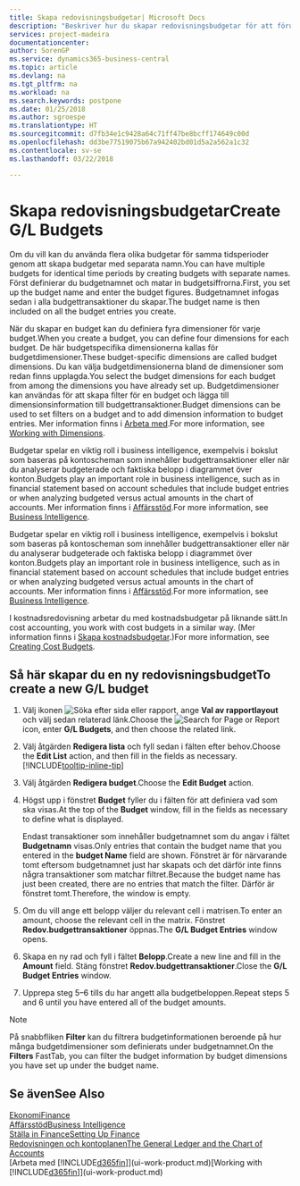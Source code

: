 ```yaml
---
title: Skapa redovisningsbudgetar| Microsoft Docs
description: "Beskriver hur du skapar redovisningsbudgetar för att förutse olika ekonomiska aktiviteter och koppla dimensioner för affärssystemet."
services: project-madeira
documentationcenter: 
author: SorenGP
ms.service: dynamics365-business-central
ms.topic: article
ms.devlang: na
ms.tgt_pltfrm: na
ms.workload: na
ms.search.keywords: postpone
ms.date: 01/25/2018
ms.author: sgroespe
ms.translationtype: HT
ms.sourcegitcommit: d7fb34e1c9428a64c71ff47be8bcff174649c00d
ms.openlocfilehash: dd3be77519075b67a942402bd01d5a2a562a1c32
ms.contentlocale: sv-se
ms.lasthandoff: 03/22/2018

---
```

# <a name="create-gl-budgets"></a><span data-ttu-id="25aa0-103">Skapa redovisningsbudgetar</span><span class="sxs-lookup"><span data-stu-id="25aa0-103">Create G/L Budgets</span></span>
<span data-ttu-id="25aa0-104">Om du vill kan du använda flera olika budgetar för samma tidsperioder genom att skapa budgetar med separata namn.</span><span class="sxs-lookup"><span data-stu-id="25aa0-104">You can have multiple budgets for identical time periods by creating budgets with separate names.</span></span> <span data-ttu-id="25aa0-105">Först definierar du budgetnamnet och matar in budgetsiffrorna.</span><span class="sxs-lookup"><span data-stu-id="25aa0-105">First, you set up the budget name and enter the budget figures.</span></span> <span data-ttu-id="25aa0-106">Budgetnamnet infogas sedan i alla budgettransaktioner du skapar.</span><span class="sxs-lookup"><span data-stu-id="25aa0-106">The budget name is then included on all the budget entries you create.</span></span>  

 <span data-ttu-id="25aa0-107">När du skapar en budget kan du definiera fyra dimensioner för varje budget.</span><span class="sxs-lookup"><span data-stu-id="25aa0-107">When you create a budget, you can define four dimensions for each budget.</span></span> <span data-ttu-id="25aa0-108">De här budgetspecifika dimensionerna kallas för budgetdimensioner.</span><span class="sxs-lookup"><span data-stu-id="25aa0-108">These budget-specific dimensions are called budget dimensions.</span></span> <span data-ttu-id="25aa0-109">Du kan välja budgetdimensionerna bland de dimensioner som redan finns upplagda.</span><span class="sxs-lookup"><span data-stu-id="25aa0-109">You select the budget dimensions for each budget from among the dimensions you have already set up.</span></span> <span data-ttu-id="25aa0-110">Budgetdimensioner kan användas för att skapa filter för en budget och lägga till dimensionsinformation till budgettransaktioner.</span><span class="sxs-lookup"><span data-stu-id="25aa0-110">Budget dimensions can be used to set filters on a budget and to add dimension information to budget entries.</span></span> <span data-ttu-id="25aa0-111">Mer information finns i [Arbeta med](finance-dimensions.md).</span><span class="sxs-lookup"><span data-stu-id="25aa0-111">For more information, see [Working with Dimensions](finance-dimensions.md).</span></span>

 <span data-ttu-id="25aa0-112">Budgetar spelar en viktig roll i business intelligence, exempelvis i bokslut som baseras på kontoscheman som innehåller budgettransaktioner eller när du analyserar budgeterade och faktiska belopp i diagrammet över konton.</span><span class="sxs-lookup"><span data-stu-id="25aa0-112">Budgets play an important role in business intelligence, such as in financial statement based on account schedules that include budget entries or when analyzing budgeted versus actual amounts in the chart of accounts.</span></span> <span data-ttu-id="25aa0-113">Mer information finns i [Affärsstöd](bi.md).</span><span class="sxs-lookup"><span data-stu-id="25aa0-113">For more information, see [Business Intelligence](bi.md).</span></span>

 <span data-ttu-id="25aa0-114">Budgetar spelar en viktig roll i business intelligence, exempelvis i bokslut som baseras på kontoscheman som innehåller budgettransaktioner eller när du analyserar budgeterade och faktiska belopp i diagrammet över konton.</span><span class="sxs-lookup"><span data-stu-id="25aa0-114">Budgets play an important role in business intelligence, such as in financial statement based on account schedules that include budget entries or when analyzing budgeted versus actual amounts in the chart of accounts.</span></span> <span data-ttu-id="25aa0-115">Mer information finns i [Affärsstöd](bi.md).</span><span class="sxs-lookup"><span data-stu-id="25aa0-115">For more information, see [Business Intelligence](bi.md).</span></span>

<span data-ttu-id="25aa0-116">I kostnadsredovisning arbetar du med kostnadsbudgetar på liknande sätt.</span><span class="sxs-lookup"><span data-stu-id="25aa0-116">In cost accounting, you work with cost budgets in a similar way.</span></span> <span data-ttu-id="25aa0-117">(Mer information finns i [Skapa kostnadsbudgetar](finance-create-cost-budgets.md).)</span><span class="sxs-lookup"><span data-stu-id="25aa0-117">For more information, see [Creating Cost Budgets](finance-create-cost-budgets.md).</span></span>    

## <a name="to-create-a-new-gl-budget"></a><span data-ttu-id="25aa0-118">Så här skapar du en ny redovisningsbudget</span><span class="sxs-lookup"><span data-stu-id="25aa0-118">To create a new G/L budget</span></span>  
1. <span data-ttu-id="25aa0-119">Välj ikonen ![Söka efter sida eller rapport](media/ui-search/search_small.png "Ikonen Söka efter sida eller rapport"), ange **Val av rapportlayout** och välj sedan relaterad länk.</span><span class="sxs-lookup"><span data-stu-id="25aa0-119">Choose the ![Search for Page or Report](media/ui-search/search_small.png "Search for Page or Report icon") icon, enter **G/L Budgets**, and then choose the related link.</span></span>  
2. <span data-ttu-id="25aa0-120">Välj åtgärden **Redigera lista** och fyll sedan i fälten efter behov.</span><span class="sxs-lookup"><span data-stu-id="25aa0-120">Choose the **Edit List** action, and then fill in the fields as necessary.</span></span> [!INCLUDE[tooltip-inline-tip](includes/tooltip-inline-tip_md.md)]  
3. <span data-ttu-id="25aa0-121">Välj åtgärden **Redigera budget**.</span><span class="sxs-lookup"><span data-stu-id="25aa0-121">Choose the **Edit Budget** action.</span></span>
4. <span data-ttu-id="25aa0-122">Högst upp i fönstret **Budget** fyller du i fälten för att definiera vad som ska visas.</span><span class="sxs-lookup"><span data-stu-id="25aa0-122">At the top of the **Budget** window, fill in the fields as necessary to define what is displayed.</span></span>  

    <span data-ttu-id="25aa0-123">Endast transaktioner som innehåller budgetnamnet som du angav i fältet **Budgetnamn** visas.</span><span class="sxs-lookup"><span data-stu-id="25aa0-123">Only entries that contain the budget name that you entered in the **budget Name** field are shown.</span></span> <span data-ttu-id="25aa0-124">Fönstret är för närvarande tomt eftersom budgetnamnet just har skapats och det därför inte finns några transaktioner som matchar filtret.</span><span class="sxs-lookup"><span data-stu-id="25aa0-124">Because the budget name has just been created, there are no entries that match the filter.</span></span> <span data-ttu-id="25aa0-125">Därför är fönstret tomt.</span><span class="sxs-lookup"><span data-stu-id="25aa0-125">Therefore, the window is empty.</span></span>  
5. <span data-ttu-id="25aa0-126">Om du vill ange ett belopp väljer du relevant cell i matrisen.</span><span class="sxs-lookup"><span data-stu-id="25aa0-126">To enter an amount, choose the relevant cell in the matrix.</span></span> <span data-ttu-id="25aa0-127">Fönstret **Redov.budgettransaktioner** öppnas.</span><span class="sxs-lookup"><span data-stu-id="25aa0-127">The **G/L Budget Entries** window opens.</span></span>  
6. <span data-ttu-id="25aa0-128">Skapa en ny rad och fyll i fältet **Belopp**.</span><span class="sxs-lookup"><span data-stu-id="25aa0-128">Create a new line and fill in the **Amount** field.</span></span> <span data-ttu-id="25aa0-129">Stäng fönstret **Redov.budgettransaktioner**.</span><span class="sxs-lookup"><span data-stu-id="25aa0-129">Close the **G/L Budget Entries** window.</span></span>  
7. <span data-ttu-id="25aa0-130">Upprepa steg 5–6 tills du har angett alla budgetbeloppen.</span><span class="sxs-lookup"><span data-stu-id="25aa0-130">Repeat steps 5 and 6 until you have entered all of the budget amounts.</span></span>  

> [!NOTE]  
>  <span data-ttu-id="25aa0-131">På snabbfliken **Filter** kan du filtrera budgetinformationen beroende på hur många budgetdimensioner som definierats under budgetnamnet.</span><span class="sxs-lookup"><span data-stu-id="25aa0-131">On the **Filters** FastTab, you can filter the budget information by budget dimensions you have set up under the budget name.</span></span>   

## <a name="see-also"></a><span data-ttu-id="25aa0-132">Se även</span><span class="sxs-lookup"><span data-stu-id="25aa0-132">See Also</span></span>
[<span data-ttu-id="25aa0-133">Ekonomi</span><span class="sxs-lookup"><span data-stu-id="25aa0-133">Finance</span></span>](finance.md)  
[<span data-ttu-id="25aa0-134">Affärsstöd</span><span class="sxs-lookup"><span data-stu-id="25aa0-134">Business Intelligence</span></span>](bi.md)  
[<span data-ttu-id="25aa0-135">Ställa in Finance</span><span class="sxs-lookup"><span data-stu-id="25aa0-135">Setting Up Finance</span></span>](finance-setup-finance.md)  
[<span data-ttu-id="25aa0-136">Redovisningen och kontoplanen</span><span class="sxs-lookup"><span data-stu-id="25aa0-136">The General Ledger and the Chart of Accounts</span></span>](finance-general-ledger.md)  
<span data-ttu-id="25aa0-137">[Arbeta med [!INCLUDE[d365fin](includes/d365fin_md.md)]](ui-work-product.md)</span><span class="sxs-lookup"><span data-stu-id="25aa0-137">[Working with [!INCLUDE[d365fin](includes/d365fin_md.md)]](ui-work-product.md)</span></span>  

